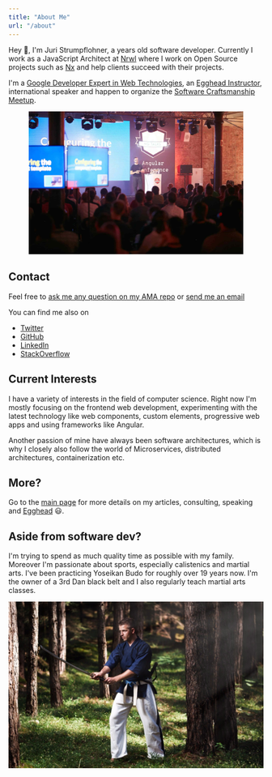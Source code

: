 ```yaml
---
title: "About Me"
url: "/about"
---
```


Hey :wave:, I'm Juri Strumpflohner, a <span id="age"></span> years old software developer. Currently I work as a JavaScript Architect at [Nrwl](https://nrwl.io) where I work on Open Source projects such as [Nx](https://nx.dev) and help clients succeed with their projects.

I'm a [Google Developer Expert in Web Technologies](https://developers.google.com/experts/people/juri-strumpflohner), an [Egghead Instructor](https://egghead.io/instructors/juri-strumpflohner), international speaker and happen to organize the [Software Craftsmanship Meetup](http://www.meetup.com/Software-Craftsmanship-SouthTyrol/).

<figure class="image--full">
  <a href="/about/imgs/speaking.jpg" class="image--zoom">
    <img src="/about/imgs/speaking.jpg" />
  </a>
</figure>

## Contact
<a name="contact"></a>

Feel free to [ask me any question on my AMA repo](https://github.com/juristr/ama) or <a href="mailto:&#105;&#110;&#102;&#111;&#064;&#106;&#117;&#114;&#105;&#115;&#116;&#114;&#046;&#099;&#111;&#109;" target="_blank">send me an email</a>

You can find me also on 

- [Twitter](https://twitter.com/juristr)
- [GitHub](https://github.com/juristr)
- [LinkedIn](https://linkedin.com/in/juristr/)
- [StackOverflow](http://stackoverflow.com/users/50109/juri)


## Current Interests
<a name="interests"></a>

I have a variety of interests in the field of computer science. Right now I'm mostly focusing on the frontend web development, experimenting with the latest technology like web components, custom elements, progressive web apps and using frameworks like Angular.

Another passion of mine have always been software architectures, which is why I closely also follow the world of Microservices, distributed architectures, containerization etc.

## More?

Go to the [main page](/) for more details on my articles, consulting, speaking and [Egghead](https://egghead.io) :smiley:.

## Aside from software dev?

I'm trying to spend as much quality time as possible with my family. Moreover I'm passionate about sports, especially calistenics and martial arts. I've been practicing Yoseikan Budo for roughly over 19 years now. I'm the owner of a 3rd Dan black belt and I also regularly teach martial arts classes.

![](/about/imgs/katana.jpg)

<script>
(function() {
  // calculates my age
  var date1 = new Date("5/15/1985");
  var date2 = new Date();
  var timeDiff = Math.abs(date2.getTime() - date1.getTime());
  //var diffDays = Math.ceil(timeDiff / 1000 / 60 / 24 / 365);

  var diff = timeDiff / 1000;
  var seconds = Math.round(diff % 60);
  diff /= 60;
  var minutes = Math.round(diff % 60);
  diff /= 60;
  var hours = Math.round(diff % 24);
  diff /= 24;
  var days = Math.round(diff % 365);
  diff /= 365;
  var years = parseFloat(Math.round(diff * 100) / 100).toFixed(0);

  document.getElementById('age').innerHTML = years;
})();
</script>